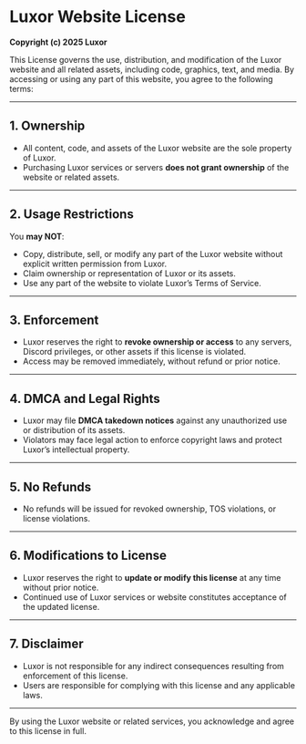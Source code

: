 # Luxor Website License

**Copyright (c) 2025 Luxor**

This License governs the use, distribution, and modification of the Luxor website and all related assets, including code, graphics, text, and media. By accessing or using any part of this website, you agree to the following terms:

---

## 1. Ownership
- All content, code, and assets of the Luxor website are the sole property of Luxor.
- Purchasing Luxor services or servers **does not grant ownership** of the website or related assets.

---

## 2. Usage Restrictions
You **may NOT**:
- Copy, distribute, sell, or modify any part of the Luxor website without explicit written permission from Luxor.
- Claim ownership or representation of Luxor or its assets.
- Use any part of the website to violate Luxor’s Terms of Service.

---

## 3. Enforcement
- Luxor reserves the right to **revoke ownership or access** to any servers, Discord privileges, or other assets if this license is violated.
- Access may be removed immediately, without refund or prior notice.

---

## 4. DMCA and Legal Rights
- Luxor may file **DMCA takedown notices** against any unauthorized use or distribution of its assets.
- Violators may face legal action to enforce copyright laws and protect Luxor’s intellectual property.

---

## 5. No Refunds
- No refunds will be issued for revoked ownership, TOS violations, or license violations.

---

## 6. Modifications to License
- Luxor reserves the right to **update or modify this license** at any time without prior notice.
- Continued use of Luxor services or website constitutes acceptance of the updated license.

---

## 7. Disclaimer
- Luxor is not responsible for any indirect consequences resulting from enforcement of this license.
- Users are responsible for complying with this license and any applicable laws.

---

By using the Luxor website or related services, you acknowledge and agree to this license in full.
